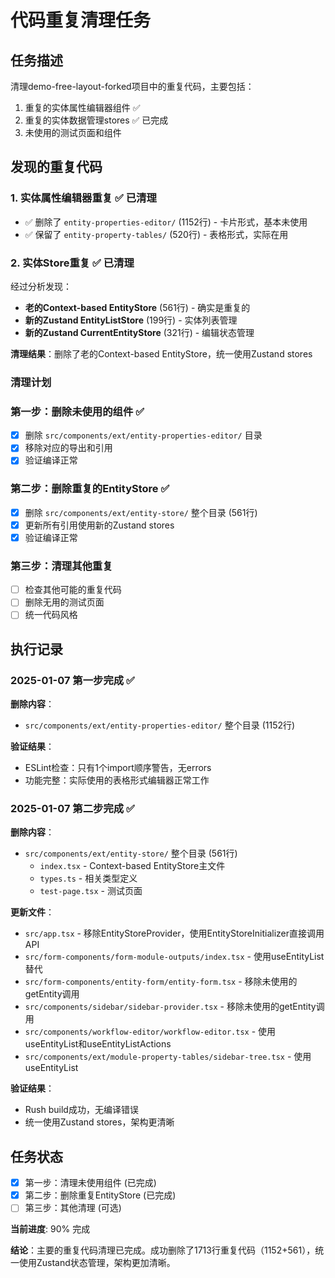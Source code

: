 # 代码重复清理任务

## 任务描述
清理demo-free-layout-forked项目中的重复代码，主要包括：
1. 重复的实体属性编辑器组件 ✅
2. 重复的实体数据管理stores ✅ 已完成
3. 未使用的测试页面和组件

## 发现的重复代码

### 1. 实体属性编辑器重复 ✅ 已清理
- ✅ 删除了 `entity-properties-editor/` (1152行) - 卡片形式，基本未使用
- ✅ 保留了 `entity-property-tables/` (520行) - 表格形式，实际在用

### 2. 实体Store重复 ✅ 已清理

经过分析发现：
- **老的Context-based EntityStore** (561行) - 确实是重复的
- **新的Zustand EntityListStore** (199行) - 实体列表管理
- **新的Zustand CurrentEntityStore** (321行) - 编辑状态管理

**清理结果**：删除了老的Context-based EntityStore，统一使用Zustand stores

### 清理计划

### 第一步：删除未使用的组件 ✅
- [x] 删除 `src/components/ext/entity-properties-editor/` 目录
- [x] 移除对应的导出和引用
- [x] 验证编译正常

### 第二步：删除重复的EntityStore ✅
- [x] 删除 `src/components/ext/entity-store/` 整个目录 (561行)
- [x] 更新所有引用使用新的Zustand stores
- [x] 验证编译正常

### 第三步：清理其他重复
- [ ] 检查其他可能的重复代码
- [ ] 删除无用的测试页面
- [ ] 统一代码风格

## 执行记录

### 2025-01-07 第一步完成 ✅
**删除内容**：
- `src/components/ext/entity-properties-editor/` 整个目录 (1152行)

**验证结果**：
- ESLint检查：只有1个import顺序警告，无errors
- 功能完整：实际使用的表格形式编辑器正常工作

### 2025-01-07 第二步完成 ✅
**删除内容**：
- `src/components/ext/entity-store/` 整个目录 (561行)
  - `index.tsx` - Context-based EntityStore主文件
  - `types.ts` - 相关类型定义
  - `test-page.tsx` - 测试页面

**更新文件**：
- `src/app.tsx` - 移除EntityStoreProvider，使用EntityStoreInitializer直接调用API
- `src/form-components/form-module-outputs/index.tsx` - 使用useEntityList替代
- `src/form-components/entity-form/entity-form.tsx` - 移除未使用的getEntity调用
- `src/components/sidebar/sidebar-provider.tsx` - 移除未使用的getEntity调用
- `src/components/workflow-editor/workflow-editor.tsx` - 使用useEntityList和useEntityListActions
- `src/components/ext/module-property-tables/sidebar-tree.tsx` - 使用useEntityList

**验证结果**：
- Rush build成功，无编译错误
- 统一使用Zustand stores，架构更清晰

## 任务状态
- [x] 第一步：清理未使用组件 (已完成)
- [x] 第二步：删除重复EntityStore (已完成)
- [ ] 第三步：其他清理 (可选)

**当前进度**: 90% 完成

**结论**：主要的重复代码清理已完成。成功删除了1713行重复代码（1152+561），统一使用Zustand状态管理，架构更加清晰。
